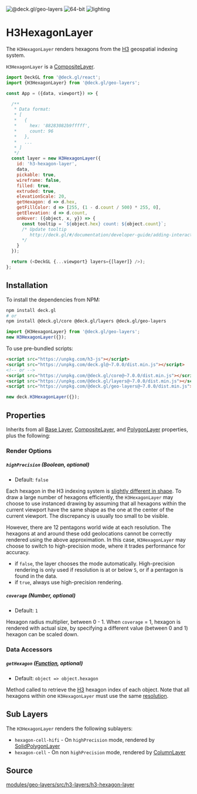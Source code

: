 <!-- INJECT:"H3HexagonLayerDemo" -->

<p class="badges">
  <img src="https://img.shields.io/badge/@deck.gl/geo--layers-lightgrey.svg?style=flat-square" alt="@deck.gl/geo-layers" />
  <img src="https://img.shields.io/badge/fp64-yes-blue.svg?style=flat-square" alt="64-bit" />
  <img src="https://img.shields.io/badge/lighting-yes-blue.svg?style=flat-square" alt="lighting" />
</p>

# H3HexagonLayer

The `H3HexagonLayer` renders hexagons from the [H3](https://uber.github.io/h3/) geospatial indexing system.

`H3HexagonLayer` is a [CompositeLayer](/docs/api-reference/composite-layer.md).

```js
import DeckGL from '@deck.gl/react';
import {H3HexagonLayer} from '@deck.gl/geo-layers';

const App = ({data, viewport}) => {

  /**
   * Data format:
   * [
   *   {
   *     hex: '88283082b9fffff',
   *     count: 96
   *   },
   *   ...
   * ]
   */
  const layer = new H3HexagonLayer({
    id: 'h3-hexagon-layer',
    data,
    pickable: true,
    wireframe: false,
    filled: true,
    extruded: true,
    elevationScale: 20,
    getHexagon: d => d.hex,
    getFillColor: d => [255, (1 - d.count / 500) * 255, 0],
    getElevation: d => d.count,
    onHover: ({object, x, y}) => {
      const tooltip = `${object.hex} count: ${object.count}`;
      /* Update tooltip
         http://deck.gl/#/documentation/developer-guide/adding-interactivity?section=example-display-a-tooltip-for-hovered-object
      */
    }
  });

  return (<DeckGL {...viewport} layers={[layer]} />);
};
```


## Installation

To install the dependencies from NPM:

```bash
npm install deck.gl
# or
npm install @deck.gl/core @deck.gl/layers @deck.gl/geo-layers
```

```js
import {H3HexagonLayer} from '@deck.gl/geo-layers';
new H3HexagonLayer({});
```

To use pre-bundled scripts:

```html
<script src="https://unpkg.com/h3-js"></script>
<script src="https://unpkg.com/deck.gl@~7.0.0/dist.min.js"></script>
<!-- or -->
<script src="https://unpkg.com/@deck.gl/core@~7.0.0/dist.min.js"></script>
<script src="https://unpkg.com/@deck.gl/layers@~7.0.0/dist.min.js"></script>
<script src="https://unpkg.com/@deck.gl/geo-layers@~7.0.0/dist.min.js"></script>
```

```js
new deck.H3HexagonLayer({});
```


## Properties

Inherits from all [Base Layer](/docs/api-reference/layer.md), [CompositeLayer](/docs/api-reference/composite-layer.md), and [PolygonLayer](/docs/layers/polygon-layer.md) properties, plus the following:


### Render Options

##### `highPrecision` (Boolean, optional)

* Default: `false`

Each hexagon in the H3 indexing system is [slightly different in shape](https://uber.github.io/h3/#/documentation/core-library/coordinate-systems).
To draw a large number of hexagons efficiently, the `H3HexagonLayer` may choose to use instanced drawing by assuming that all hexagons within the current viewport have the same shape as the one at the center of the current viewport. The discrepancy is usually too small to be visible.

However, there are 12 pentagons world wide at each resolution. The hexagons at and around these odd geolocations cannot be correctly rendered using the above approximation. In this case, `H3HexagonLayer` may choose to switch to high-precision mode, where it trades performance for accuracy.

* if `false`, the layer chooses the mode automatically. High-precision rendering is only used if resolution is at or below `5`, or if a pentagon is found in the data.
* if `true`, always use high-precision rendering.

##### `coverage` (Number, optional)

* Default: `1`

Hexagon radius multiplier, between 0 - 1. When `coverage` = 1, hexagon is rendered with actual size, by specifying a different value (between 0 and 1) hexagon can be scaled down.


### Data Accessors

##### `getHexagon` ([Function](/docs/developer-guide/using-layers.md#accessors), optional)

* Default: `object => object.hexagon`

Method called to retrieve the [H3](https://uber.github.io/h3/) hexagon index of each object. Note that all hexagons within one `H3HexagonLayer` must use the same [resolution](https://uber.github.io/h3/#/documentation/core-library/resolution-table).


## Sub Layers

The `H3HexagonLayer` renders the following sublayers:

* `hexagon-cell-hifi` - On `highPrecision` mode, rendered by [SolidPolygonLayer](/docs/layers/solid-polygon-layer.md)
* `hexagon-cell` - On non `highPrecision` mode, rendered by [ColumnLayer](/docs/layers/column-layer.md)



## Source

[modules/geo-layers/src/h3-layers/h3-hexagon-layer](https://github.com/uber/deck.gl/tree/7.1-release/modules/geo-layers/src/h3-layers/h3-hexagon-layer.js)
